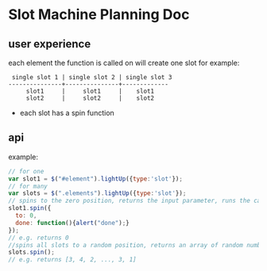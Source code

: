 # Slot Machine Planning Doc
  ## user experience
  each element the function is called on will create one slot
  for example:
  ```
   single slot 1 | single slot 2 | single slot 3
  ---------------+---------------+-------------
       slot1     |     slot1     |    slot1
       slot2     |     slot2     |    slot2
  ```
  - each slot has a spin function
  ## api
  example: 
  ```javascript
  // for one
  var slot1 = $("#element").lightUp({type:'slot'});
  // for many
  var slots = $(".elements").lightUp({type:'slot'});
  // spins to the zero position, returns the input parameter, runs the callback when finished spinning
  slot1.spin({
    to: 0,
    done: function(){alert("done");}
  });
  // e.g. returns 0
  //spins all slots to a random position, returns an array of random numbers between zero and the size of the slot since
  slots.spin();
  // e.g. returns [3, 4, 2, ..., 3, 1]
  ```
